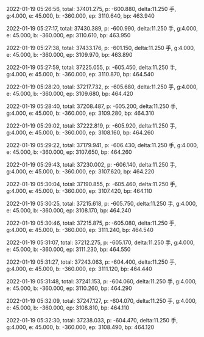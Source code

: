 2022-01-19 05:26:56, total: 37401.275, p: -600.880, delta:11.250 手, g:4.000, e: 45.000, b: -360.000, ep: 3110.640, bp: 463.940

2022-01-19 05:27:17, total: 37430.389, p: -600.990, delta:11.250 手, g:4.000, e: 45.000, b: -360.000, ep: 3110.610, bp: 463.950

2022-01-19 05:27:38, total: 37433.176, p: -601.150, delta:11.250 手, g:4.000, e: 45.000, b: -360.000, ep: 3109.970, bp: 463.890

2022-01-19 05:27:59, total: 37225.055, p: -605.450, delta:11.250 手, g:4.000, e: 45.000, b: -360.000, ep: 3110.870, bp: 464.540

2022-01-19 05:28:20, total: 37217.732, p: -605.680, delta:11.250 手, g:4.000, e: 45.000, b: -360.000, ep: 3109.680, bp: 464.420

2022-01-19 05:28:40, total: 37208.487, p: -605.200, delta:11.250 手, g:4.000, e: 45.000, b: -360.000, ep: 3109.280, bp: 464.310

2022-01-19 05:29:02, total: 37222.819, p: -605.920, delta:11.250 手, g:4.000, e: 45.000, b: -360.000, ep: 3108.160, bp: 464.260

2022-01-19 05:29:22, total: 37179.941, p: -606.430, delta:11.250 手, g:4.000, e: 45.000, b: -360.000, ep: 3107.650, bp: 464.260

2022-01-19 05:29:43, total: 37230.002, p: -606.140, delta:11.250 手, g:4.000, e: 45.000, b: -360.000, ep: 3107.620, bp: 464.220

2022-01-19 05:30:04, total: 37190.855, p: -605.460, delta:11.250 手, g:4.000, e: 45.000, b: -360.000, ep: 3107.420, bp: 464.110

2022-01-19 05:30:25, total: 37215.618, p: -605.750, delta:11.250 手, g:4.000, e: 45.000, b: -360.000, ep: 3108.170, bp: 464.240

2022-01-19 05:30:46, total: 37215.875, p: -605.080, delta:11.250 手, g:4.000, e: 45.000, b: -360.000, ep: 3111.240, bp: 464.540

2022-01-19 05:31:07, total: 37212.275, p: -605.170, delta:11.250 手, g:4.000, e: 45.000, b: -360.000, ep: 3111.230, bp: 464.550

2022-01-19 05:31:27, total: 37243.063, p: -604.400, delta:11.250 手, g:4.000, e: 45.000, b: -360.000, ep: 3111.120, bp: 464.440

2022-01-19 05:31:48, total: 37241.153, p: -604.060, delta:11.250 手, g:4.000, e: 45.000, b: -360.000, ep: 3110.260, bp: 464.290

2022-01-19 05:32:09, total: 37247.127, p: -604.070, delta:11.250 手, g:4.000, e: 45.000, b: -360.000, ep: 3108.810, bp: 464.110

2022-01-19 05:32:30, total: 37238.033, p: -604.470, delta:11.250 手, g:4.000, e: 45.000, b: -360.000, ep: 3108.490, bp: 464.120